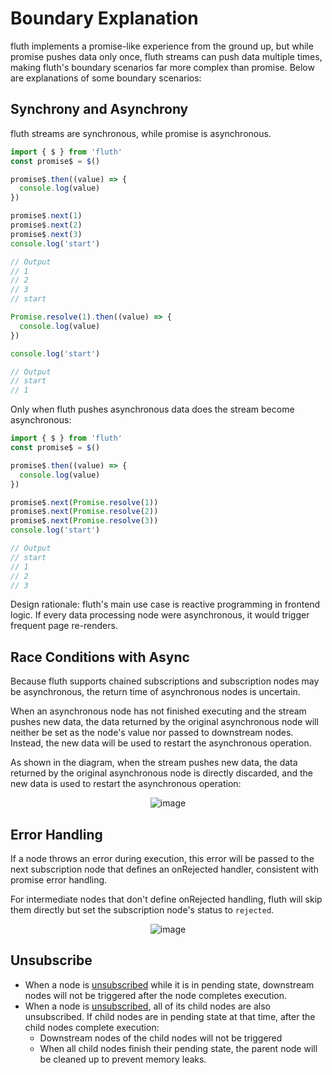 # Boundary Explanation

fluth implements a promise-like experience from the ground up, but while promise pushes data only once, fluth streams can push data multiple times, making fluth's boundary scenarios far more complex than promise. Below are explanations of some boundary scenarios:

## Synchrony and Asynchrony

fluth streams are synchronous, while promise is asynchronous.

```typescript
import { $ } from 'fluth'
const promise$ = $()

promise$.then((value) => {
  console.log(value)
})

promise$.next(1)
promise$.next(2)
promise$.next(3)
console.log('start')

// Output
// 1
// 2
// 3
// start
```

```typescript
Promise.resolve(1).then((value) => {
  console.log(value)
})

console.log('start')

// Output
// start
// 1
```

Only when fluth pushes asynchronous data does the stream become asynchronous:

```typescript
import { $ } from 'fluth'
const promise$ = $()

promise$.then((value) => {
  console.log(value)
})

promise$.next(Promise.resolve(1))
promise$.next(Promise.resolve(2))
promise$.next(Promise.resolve(3))
console.log('start')

// Output
// start
// 1
// 2
// 3
```

Design rationale: fluth's main use case is reactive programming in frontend logic. If every data processing node were asynchronous, it would trigger frequent page re-renders.

## Race Conditions with Async

Because fluth supports chained subscriptions and subscription nodes may be asynchronous, the return time of asynchronous nodes is uncertain.

When an asynchronous node has not finished executing and the stream pushes new data, the data returned by the original asynchronous node will neither be set as the node's value nor passed to downstream nodes. Instead, the new data will be used to restart the asynchronous operation.

As shown in the diagram, when the stream pushes new data, the data returned by the original asynchronous node is directly discarded, and the new data is used to restart the asynchronous operation:

<div style="display: flex; justify-content: center">
  <img src="/raceCase.drawio.svg" alt="image" >
</div>

## Error Handling

If a node throws an error during execution, this error will be passed to the next subscription node that defines an onRejected handler, consistent with promise error handling.

For intermediate nodes that don't define onRejected handling, fluth will skip them directly but set the subscription node's status to `rejected`.

<div style="display: flex; justify-content: center">
  <img src="/errorCase.drawio.svg" alt="image" >
</div>

## Unsubscribe

- When a node is [unsubscribed](/en/guide/base.html#unsubscribe) while it is in pending state, downstream nodes will not be triggered after the node completes execution.
- When a node is [unsubscribed](/en/guide/base.html#unsubscribe), all of its child nodes are also unsubscribed. If child nodes are in pending state at that time, after the child nodes complete execution:
  - Downstream nodes of the child nodes will not be triggered
  - When all child nodes finish their pending state, the parent node will be cleaned up to prevent memory leaks.
